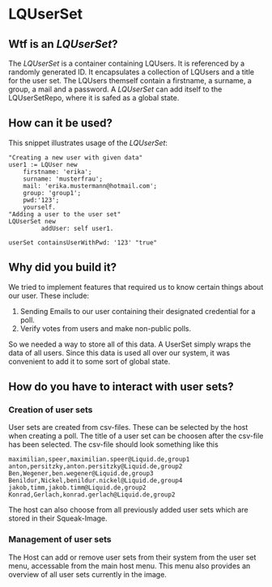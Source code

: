 # LQUserSet

## Wtf is an _LQUserSet_?

The _LQUserSet_ is a container containing LQUsers.
It is referenced by a randomly generated ID.
It encapsulates a collection of LQUsers and a title for the user set.
The LQUsers themself contain a firstname, a surname, a group, a mail and a password.
A _LQUserSet_ can add itself to the LQUserSetRepo, where it is safed as a global state. 

## How can it be used?

This snippet illustrates usage of the _LQUserSet_:

```smalltalk
"Creating a new user with given data"
user1 := LQUser new
    firstname: 'erika';
    surname: 'musterfrau';
    mail: 'erika.mustermann@hotmail.com';
    group: 'group1';
    pwd:'123';
    yourself.
"Adding a user to the user set"
LQUserSet new
         addUser: self user1.

userSet containsUserWithPwd: '123' "true"
```

## Why did you build it?

We tried to implement features that required us to know certain things about our user. These include:

1. Sending Emails to our user containing their designated credential for a poll.
2. Verify votes from users and make non-public polls.

So we needed a way to store all of this data.
A UserSet simply wraps the data of all users.
Since this data is used all over our system, it was convenient to add it to some sort of global state.

## How do you have to interact with user sets?

### Creation of user sets

User sets are created from csv-files.
These can be selected by the host when creating a poll.
The title of a user set can be choosen after the csv-file has been selected.
The csv-file should look something like this
```
maximilian,speer,maximilian.speer@Liquid.de,group1
anton,persitzky,anton.persitzky@Liquid.de,group2
Ben,Wegener,ben.wegener@Liquid.de,group3
Benildur,Nickel,benildur.nickel@Liquid.de,group4
jakob,timm,jakob.timm@Liquid.de,group2
Konrad,Gerlach,konrad.gerlach@Liquid.de,group2
```
The host can also choose from all previously added user sets which are stored in their Squeak-Image.

### Management of user sets

The Host can add or remove user sets from their system from the user set menu, accessable from the main host menu.
This menu also provides an overview of all user sets currently in the image.

